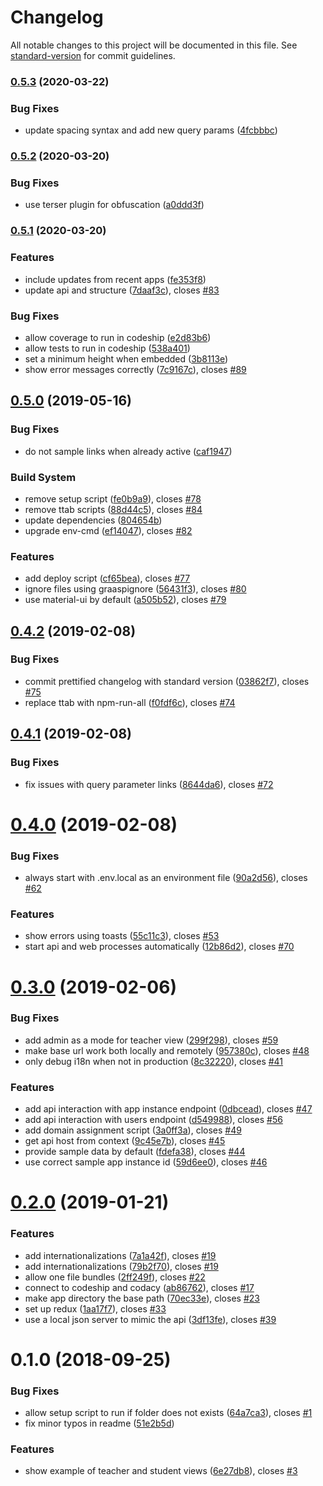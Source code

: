 # Changelog

All notable changes to this project will be documented in this file. See [standard-version](https://github.com/conventional-changelog/standard-version) for commit guidelines.

### [0.5.3](https://github.com/graasp/graasp-app-starter-react/compare/v0.5.2...v0.5.3) (2020-03-22)

### Bug Fixes

- update spacing syntax and add new query params ([4fcbbbc](https://github.com/graasp/graasp-app-starter-react/commit/4fcbbbc78058d34847607812a818f18f71bbeae5))

### [0.5.2](https://github.com/graasp/graasp-app-starter-react/compare/v0.5.1...v0.5.2) (2020-03-20)

### Bug Fixes

- use terser plugin for obfuscation ([a0ddd3f](https://github.com/graasp/graasp-app-starter-react/commit/a0ddd3fa698d3431ffb3cfe02203816b3cc00b3d))

### [0.5.1](https://github.com/graasp/graasp-app-starter-react/compare/v0.5.0...v0.5.1) (2020-03-20)

### Features

- include updates from recent apps ([fe353f8](https://github.com/graasp/graasp-app-starter-react/commit/fe353f8d62945d741b9e58c5e7648811678b7bd5))
- update api and structure ([7daaf3c](https://github.com/graasp/graasp-app-starter-react/commit/7daaf3ca8500394f830444c725da2c255c40ed1f)), closes [#83](https://github.com/graasp/graasp-app-starter-react/issues/83)

### Bug Fixes

- allow coverage to run in codeship ([e2d83b6](https://github.com/graasp/graasp-app-starter-react/commit/e2d83b63e5f53e5f5e9134b67e1472e8a7e6eea1))
- allow tests to run in codeship ([538a401](https://github.com/graasp/graasp-app-starter-react/commit/538a401e0632070cd2d475cd9b8b17c9e548ab12))
- set a minimum height when embedded ([3b8113e](https://github.com/graasp/graasp-app-starter-react/commit/3b8113ebf91a6db57658975da738e31b973d2155))
- show error messages correctly ([7c9167c](https://github.com/graasp/graasp-app-starter-react/commit/7c9167c9c6a4c355b86c13c226232d1a204796dc)), closes [#89](https://github.com/graasp/graasp-app-starter-react/issues/89)

## [0.5.0](https://github.com/graasp/graasp-app-starter-react/compare/v0.4.2...v0.5.0) (2019-05-16)

### Bug Fixes

- do not sample links when already active ([caf1947](https://github.com/graasp/graasp-app-starter-react/commit/caf1947))

### Build System

- remove setup script ([fe0b9a9](https://github.com/graasp/graasp-app-starter-react/commit/fe0b9a9)), closes [#78](https://github.com/graasp/graasp-app-starter-react/issues/78)
- remove ttab scripts ([88d44c5](https://github.com/graasp/graasp-app-starter-react/commit/88d44c5)), closes [#84](https://github.com/graasp/graasp-app-starter-react/issues/84)
- update dependencies ([804654b](https://github.com/graasp/graasp-app-starter-react/commit/804654b))
- upgrade env-cmd ([ef14047](https://github.com/graasp/graasp-app-starter-react/commit/ef14047)), closes [#82](https://github.com/graasp/graasp-app-starter-react/issues/82)

### Features

- add deploy script ([cf65bea](https://github.com/graasp/graasp-app-starter-react/commit/cf65bea)), closes [#77](https://github.com/graasp/graasp-app-starter-react/issues/77)
- ignore files using graaspignore ([56431f3](https://github.com/graasp/graasp-app-starter-react/commit/56431f3)), closes [#80](https://github.com/graasp/graasp-app-starter-react/issues/80)
- use material-ui by default ([a505b52](https://github.com/graasp/graasp-app-starter-react/commit/a505b52)), closes [#79](https://github.com/graasp/graasp-app-starter-react/issues/79)

<a name="0.4.2"></a>

## [0.4.2](https://github.com/graasp/graasp-app-starter-react/compare/v0.4.1...v0.4.2) (2019-02-08)

### Bug Fixes

- commit prettified changelog with standard version ([03862f7](https://github.com/graasp/graasp-app-starter-react/commit/03862f7)), closes [#75](https://github.com/graasp/graasp-app-starter-react/issues/75)
- replace ttab with npm-run-all ([f0fdf6c](https://github.com/graasp/graasp-app-starter-react/commit/f0fdf6c)), closes [#74](https://github.com/graasp/graasp-app-starter-react/issues/74)

<a name="0.4.1"></a>

## [0.4.1](https://github.com/graasp/graasp-app-starter-react/compare/v0.4.0...v0.4.1) (2019-02-08)

### Bug Fixes

- fix issues with query parameter links ([8644da6](https://github.com/graasp/graasp-app-starter-react/commit/8644da6)), closes [#72](https://github.com/graasp/graasp-app-starter-react/issues/72)

<a name="0.4.0"></a>

# [0.4.0](https://github.com/graasp/graasp-app-starter-react/compare/v0.3.0...v0.4.0) (2019-02-08)

### Bug Fixes

- always start with .env.local as an environment file ([90a2d56](https://github.com/graasp/graasp-app-starter-react/commit/90a2d56)), closes [#62](https://github.com/graasp/graasp-app-starter-react/issues/62)

### Features

- show errors using toasts ([55c11c3](https://github.com/graasp/graasp-app-starter-react/commit/55c11c3)), closes [#53](https://github.com/graasp/graasp-app-starter-react/issues/53)
- start api and web processes automatically ([12b86d2](https://github.com/graasp/graasp-app-starter-react/commit/12b86d2)), closes [#70](https://github.com/graasp/graasp-app-starter-react/issues/70)

<a name="0.3.0"></a>

# [0.3.0](https://github.com/react-epfl/graasp-app-starter-react/compare/v0.2.0...v0.3.0) (2019-02-06)

### Bug Fixes

- add admin as a mode for teacher view ([299f298](https://github.com/react-epfl/graasp-app-starter-react/commit/299f298)), closes [#59](https://github.com/react-epfl/graasp-app-starter-react/issues/59)
- make base url work both locally and remotely ([957380c](https://github.com/react-epfl/graasp-app-starter-react/commit/957380c)), closes [#48](https://github.com/react-epfl/graasp-app-starter-react/issues/48)
- only debug i18n when not in production ([8c32220](https://github.com/react-epfl/graasp-app-starter-react/commit/8c32220)), closes [#41](https://github.com/react-epfl/graasp-app-starter-react/issues/41)

### Features

- add api interaction with app instance endpoint ([0dbcead](https://github.com/react-epfl/graasp-app-starter-react/commit/0dbcead)), closes [#47](https://github.com/react-epfl/graasp-app-starter-react/issues/47)
- add api interaction with users endpoint ([d549988](https://github.com/react-epfl/graasp-app-starter-react/commit/d549988)), closes [#56](https://github.com/react-epfl/graasp-app-starter-react/issues/56)
- add domain assignment script ([3a0ff3a](https://github.com/react-epfl/graasp-app-starter-react/commit/3a0ff3a)), closes [#49](https://github.com/react-epfl/graasp-app-starter-react/issues/49)
- get api host from context ([9c45e7b](https://github.com/react-epfl/graasp-app-starter-react/commit/9c45e7b)), closes [#45](https://github.com/react-epfl/graasp-app-starter-react/issues/45)
- provide sample data by default ([fdefa38](https://github.com/react-epfl/graasp-app-starter-react/commit/fdefa38)), closes [#44](https://github.com/react-epfl/graasp-app-starter-react/issues/44)
- use correct sample app instance id ([59d6ee0](https://github.com/react-epfl/graasp-app-starter-react/commit/59d6ee0)), closes [#46](https://github.com/react-epfl/graasp-app-starter-react/issues/46)

<a name="0.2.0"></a>

# [0.2.0](https://github.com/react-epfl/graasp-app-starter-react/compare/v0.1.0...v0.2.0) (2019-01-21)

### Features

- add internationalizations ([7a1a42f](https://github.com/react-epfl/graasp-app-starter-react/commit/7a1a42f)), closes [#19](https://github.com/react-epfl/graasp-app-starter-react/issues/19)
- add internationalizations ([79b2f70](https://github.com/react-epfl/graasp-app-starter-react/commit/79b2f70)), closes [#19](https://github.com/react-epfl/graasp-app-starter-react/issues/19)
- allow one file bundles ([2ff249f](https://github.com/react-epfl/graasp-app-starter-react/commit/2ff249f)), closes [#22](https://github.com/react-epfl/graasp-app-starter-react/issues/22)
- connect to codeship and codacy ([ab86762](https://github.com/react-epfl/graasp-app-starter-react/commit/ab86762)), closes [#17](https://github.com/react-epfl/graasp-app-starter-react/issues/17)
- make app directory the base path ([70ec33e](https://github.com/react-epfl/graasp-app-starter-react/commit/70ec33e)), closes [#23](https://github.com/react-epfl/graasp-app-starter-react/issues/23)
- set up redux ([1aa17f7](https://github.com/react-epfl/graasp-app-starter-react/commit/1aa17f7)), closes [#33](https://github.com/react-epfl/graasp-app-starter-react/issues/33)
- use a local json server to mimic the api ([3df13fe](https://github.com/react-epfl/graasp-app-starter-react/commit/3df13fe)), closes [#39](https://github.com/react-epfl/graasp-app-starter-react/issues/39)

<a name="0.1.0"></a>

# 0.1.0 (2018-09-25)

### Bug Fixes

- allow setup script to run if folder does not exists ([64a7ca3](https://github.com/react-epfl/graasp-app-starter-react/commit/64a7ca3)), closes [#1](https://github.com/react-epfl/graasp-app-starter-react/issues/1)
- fix minor typos in readme ([51e2b5d](https://github.com/react-epfl/graasp-app-starter-react/commit/51e2b5d))

### Features

- show example of teacher and student views ([6e27db8](https://github.com/react-epfl/graasp-app-starter-react/commit/6e27db8)), closes [#3](https://github.com/react-epfl/graasp-app-starter-react/issues/3)
